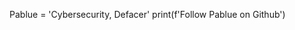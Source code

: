 Pablue = 'Cybersecurity, Defacer'
print(f'Follow Pablue on Github')
<!---
zidroo/zidroo is a ✨ special ✨ repository because its `README.md` (this file) appears on your GitHub profile.
You can click the Preview link to take a look at your changes.
--->
